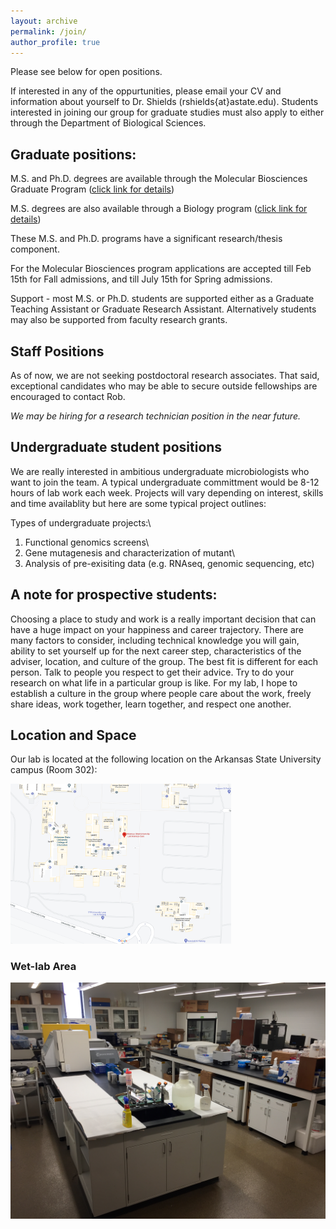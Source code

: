 ```yaml
---
layout: archive
permalink: /join/
author_profile: true
---
```


Please see below for open positions.

If interested in any of the oppurtunities, please email your CV and information about yourself to Dr. Shields (rshields{at}astate.edu). Students interested in joining our group for graduate studies must also apply to either through the Department of Biological Sciences.

## Graduate positions:

M.S. and Ph.D. degrees are available through the Molecular Biosciences Graduate Program ([click link for details](https://www.astate.edu/college/sciences-and-mathematics/degrees/degree-details.dot?mid=923c2388-a12b-4652-a39d-dd4b77519a7e))

M.S. degrees are also available through a Biology program ([click link for details](https://www.astate.edu/college/sciences-and-mathematics/degrees/degree-details.dot?mid=3ee79ec1-24ed-48f8-9c73-7bea39c83b77))

These M.S. and Ph.D. programs have a significant research/thesis component.

For the Molecular Biosciences program applications are accepted till Feb 15th for Fall admissions, and till July 15th for Spring admissions.

Support - most M.S. or Ph.D. students are supported either as a Graduate Teaching Assistant or Graduate Research Assistant. Alternatively students may also be supported from faculty research grants. 

## Staff Positions

As of now, we are not seeking postdoctoral research associates. That said, exceptional candidates who may be able to secure outside fellowships are encouraged to contact Rob.

*We may be hiring for a research technician position in the near future.*

## Undergraduate student positions

We are really interested in ambitious undergraduate microbiologists who want to join the team. A typical undergraduate committment would be 8-12 hours of lab work each week. Projects will vary depending on interest, skills and time availablity but here are some typical project outlines:

Types of undergraduate projects:\
1) Functional genomics screens\
2) Gene mutagenesis and characterization of mutant\
3) Analysis of pre-exisiting data (e.g. RNAseq, genomic sequencing, etc)

## A note for prospective students:

Choosing a place to study and work is a really important decision that can have a huge impact on your happiness and career trajectory. There are many factors to consider, including technical knowledge you will gain, ability to set yourself up for the next career step, characteristics of the adviser, location, and culture of the group. The best fit is different for each person. Talk to people you respect to get their advice. Try to do your research on what life in a particular group is like. For my lab, I hope to establish a culture in the group where people care about the work, freely share ideas, work together, learn together, and respect one another.

## Location and Space

Our lab is located at the following location on the Arkansas State University campus (Room 302):

<img src='/images/gmapslab.png' width="70%" height="70%">

### Wet-lab Area

<img src='/images/IMG_0447.JPG'>

